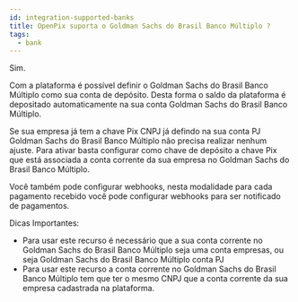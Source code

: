 ```yaml
---
id: integration-supported-banks
title: OpenPix suporta o Goldman Sachs do Brasil Banco Múltiplo ?
tags:
  - bank
---
```


Sim.

Com a plataforma é possível definir o Goldman Sachs do Brasil Banco Múltiplo como sua conta de depósito. Desta forma o saldo da plataforma é depositado automaticamente na sua conta Goldman Sachs do Brasil Banco Múltiplo.

Se sua empresa já tem a chave Pix CNPJ já defindo na sua conta PJ Goldman Sachs do Brasil Banco Múltiplo não precisa realizar nenhum ajuste. Para ativar basta configurar como chave de depósito a chave Pix que está associada a conta corrente da sua empresa no Goldman Sachs do Brasil Banco Múltiplo.

Você também pode configurar webhooks, nesta modalidade para cada pagamento recebido você pode configurar webhooks para ser notificado de pagamentos.

Dicas Importantes:

- Para usar este recurso é necessário que a sua conta corrente no Goldman Sachs do Brasil Banco Múltiplo seja uma conta empresas, ou seja Goldman Sachs do Brasil Banco Múltiplo conta PJ
- Para usar este recurso a conta corrente no Goldman Sachs do Brasil Banco Múltiplo tem que ter o mesmo CNPJ que a conta corrente da sua empresa cadastrada na plataforma.
